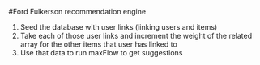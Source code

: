 #Ford Fulkerson recommendation engine

1. Seed the database with user links (linking users and items)
2. Take each of those user links and increment the weight of the related array for the other items that user has linked to
3. Use that data to run maxFlow to get suggestions
